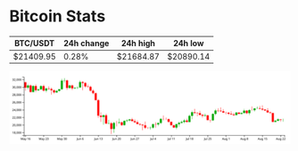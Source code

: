 # Bitcoin Stats

BTC/USDT|24h change|24h high|24h low|
|---|---|---|---|
|$21409.95|0.28%|$21684.87|$20890.14|

<img src="./chart.svg">

